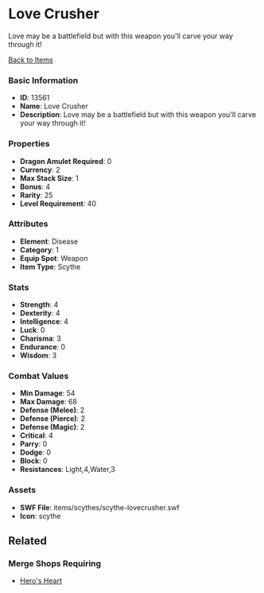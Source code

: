 # Love Crusher

Love may be a battlefield but with this weapon you'll carve your way through it!

[Back to Items](../items.md)

### Basic Information

- **ID**: 13561
- **Name**: Love Crusher
- **Description**: Love may be a battlefield but with this weapon you&#039;ll carve your way through it!

### Properties

- **Dragon Amulet Required**: 0
- **Currency**: 2
- **Max Stack Size**: 1
- **Bonus**: 4
- **Rarity**: 25
- **Level Requirement**: 40

### Attributes

- **Element**: Disease
- **Category**: 1
- **Equip Spot**: Weapon
- **Item Type**: Scythe

### Stats

- **Strength**: 4
- **Dexterity**: 4
- **Intelligence**: 4
- **Luck**: 0
- **Charisma**: 3
- **Endurance**: 0
- **Wisdom**: 3

### Combat Values

- **Min Damage**: 54
- **Max Damage**: 68
- **Defense (Melee)**: 2
- **Defense (Pierce)**: 2
- **Defense (Magic)**: 2
- **Critical**: 4
- **Parry**: 0
- **Dodge**: 0
- **Block**: 0
- **Resistances**: Light,4,Water,3

### Assets

- **SWF File**: items/scythes/scythe-lovecrusher.swf
- **Icon**: scythe

## Related

### Merge Shops Requiring

- [Hero's Heart](../merge-shops/53-hero-s-heart.md)

